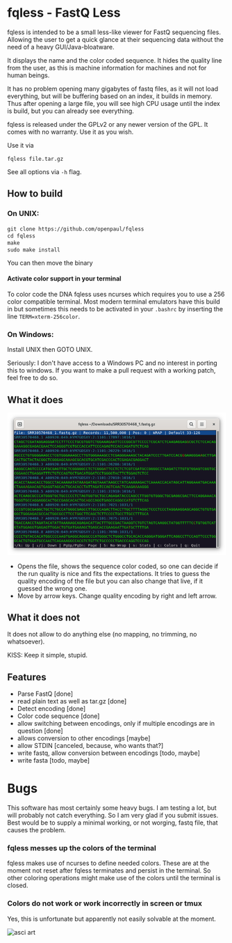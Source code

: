 # fqless - FastQ Less

fqless is intended to be a small less-like viewer for FastQ sequencing files. Allowing the user to get a quick glance at their sequencing data without the need of a heavy GUI/Java-bloatware.

It displays the name and the color coded sequence. It hides the quality line from the user, as this is machine information for machines and not for human beings.

It has no problem opening many gigabytes of fastq files, as it will not load everything, but will be buffering based on an index, it builds in memory. Thus after opening a large file, you will see high CPU usage until the index is build, but you can already see everything.

fqless is released under the GPLv2 or any newer version of the GPL. It comes with no warranty. Use it as you wish.

Use it via

```
fqless file.tar.gz
```

See all options via `-h` flag.

## How to build

### On UNIX:

```
git clone https://github.com/openpaul/fqless
cd fqless
make
sudo make install
```

You can then move the binary

#### Activate color support in your terminal

To color code the DNA fqless uses ncurses which requires you to use a 256 color compatible terminal. Most modern terminal emulators have this build in but sometimes this needs to be activated in your `.bashrc` by inserting the line `TERM=xterm-256color`.

### On Windows:

Install UNIX then GOTO UNIX.

Seriously: I don't have access to a Windows PC and no interest in porting this to windows. If you want to make a pull request with a working patch, feel free to do so.

## What it does

![a screenshot of fqless](https://raw.githubusercontent.com/openpaul/fqless/master/fqless.png)

- Opens the file, shows the sequence color coded, so one can decide if the run quality is nice and fits the expectations.
  It tries to guess the quality encoding of the file but you can also change that live, if it guessed the wrong one.
- Move by arrow keys. Change quality encoding by right and left arrow.

## What it does not

It does not allow to do anything else (no mapping, no trimming, no whatsoever).

KISS: Keep it simple, stupid.

## Features

- Parse FastQ [done]
- read plain text as well as tar.gz [done]
- Detect encoding [done]
- Color code sequence [done]
- allow switching between encodings, only if multiple encodings are in question [done]
- allows conversion to other encodings [maybe]
- allow STDIN [canceled, because, who wants that?]
- write fastq, allow conversion between encodings [todo, maybe]
- write fasta [todo, maybe]

# Bugs

This software has most certainly some heavy bugs. I am testing a lot, but will probably not catch everything. So I am very glad if you submit issues. Best would be to supply a minimal working, or not worging, fastq file, that causes the problem.

### fqless messes up the colors of the terminal

fqless makes use of ncurses to define needed colors. These are at the moment not reset after fqless terminates and persist in the terminal. So other coloring operations might make use of the colors until the terminal is closed.

### Colors do not work or work incorrectly in screen or tmux

Yes, this is unfortunate but apparently not easily solvable at the moment.

![asci art](https://raw.githubusercontent.com/openpaul/fqless/master/fqless_asci.png)

